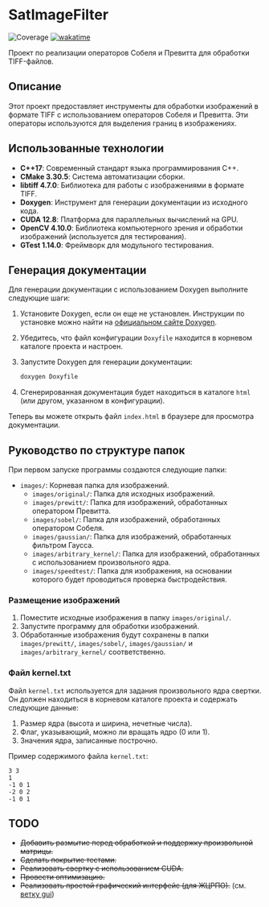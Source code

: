 # SatImageFilter

![Coverage](https://img.shields.io/endpoint?url=https://gist.githubusercontent.com/VOBA04/7f58e72739aa381f9225edc7315e3d72/raw/coverage.json)
[![wakatime](https://wakatime.com/badge/user/11288404-d9dc-4a59-abbb-f91d607d51fc/project/828a01b2-3c50-45e3-954e-c916bc5026bc.svg)](https://wakatime.com/badge/user/11288404-d9dc-4a59-abbb-f91d607d51fc/project/828a01b2-3c50-45e3-954e-c916bc5026bc)

Проект по реализации операторов Собеля и Превитта для обработки TIFF-файлов.

## Описание

Этот проект предоставляет инструменты для обработки изображений в формате TIFF с использованием операторов Собеля и Превитта. Эти операторы используются для выделения границ в изображениях.

## Использованные технологии

- **C++17**: Современный стандарт языка программирования C++.
- **CMake 3.30.5**: Система автоматизации сборки.
- **libtiff 4.7.0**: Библиотека для работы с изображениями в формате TIFF.
- **Doxygen**: Инструмент для генерации документации из исходного кода.
- **CUDA 12.8**: Платформа для параллельных вычислений на GPU.
- **OpenCV 4.10.0**: Библиотека компьютерного зрения и обработки изображений (используется для тестирования).
- **GTest 1.14.0**: Фреймворк для модульного тестирования.

## Генерация документации

Для генерации документации с использованием Doxygen выполните следующие шаги:

1. Установите Doxygen, если он еще не установлен. Инструкции по установке можно найти на [официальном сайте Doxygen](http://www.doxygen.nl/download.html).
2. Убедитесь, что файл конфигурации `Doxyfile` находится в корневом каталоге проекта и настроен.
3. Запустите Doxygen для генерации документации:

   ```sh
   doxygen Doxyfile
   ```

4. Сгенерированная документация будет находиться в каталоге `html` (или другом, указанном в конфигурации).

Теперь вы можете открыть файл `index.html` в браузере для просмотра документации.

## Руководство по структуре папок

При первом запуске программы создаются следующие папки:

- `images/`: Корневая папка для изображений.
  - `images/original/`: Папка для исходных изображений.
  - `images/prewitt/`: Папка для изображений, обработанных оператором Превитта.
  - `images/sobel/`: Папка для изображений, обработанных оператором Собеля.
  - `images/gaussian/`: Папка для изображений, обработанных фильтром Гаусса.
  - `images/arbitrary_kernel/`: Папка для изображений, обработанных с использованием произвольного ядра.
  - `images/speedtest/`: Папка для изображения, на основании которого будет проводиться проверка быстродействия.

### Размещение изображений

1. Поместите исходные изображения в папку `images/original/`.
2. Запустите программу для обработки изображений.
3. Обработанные изображения будут сохранены в папки `images/prewitt/`, `images/sobel/`, `images/gaussian/` и `images/arbitrary_kernel/` соответственно.

### Файл kernel.txt

Файл `kernel.txt` используется для задания произвольного ядра свертки. Он должен находиться в корневом каталоге проекта и содержать следующие данные:

1. Размер ядра (высота и ширина, нечетные числа).
2. Флаг, указывающий, можно ли вращать ядро (0 или 1).
3. Значения ядра, записанные построчно.

Пример содержимого файла `kernel.txt`:

```plaintext
3 3
1
-1 0 1
-2 0 2
-1 0 1
```

## TODO

- ~~Добавить размытие перед обработкой и поддержку произвольной матрицы.~~
- ~~Сделать покрытие тестами.~~
- ~~Реализовать свертку с использованием CUDA.~~
- ~~Провести оптимизацию.~~
- ~~Реализовать простой графический интерфейс (для ЖЦРПО).~~ (см. [ветку gui](https://github.com/VOBA04/image-filters/tree/gui))
